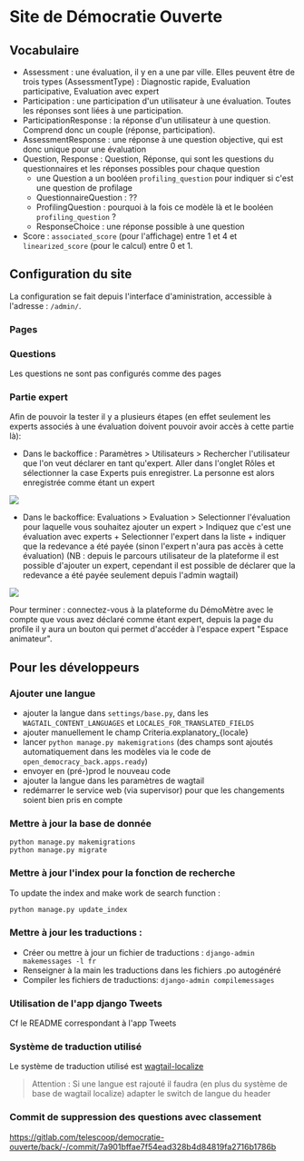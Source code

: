 # Site de Démocratie Ouverte

## Vocabulaire

- Assessment : une évaluation, il y en a une par ville. Elles peuvent être de trois
types (AssessmentType) : Diagnostic rapide, Evaluation participative, Evaluation avec
expert
- Participation : une participation d'un utilisateur à une évaluation. Toutes les
réponses sont liées à une participation.
- ParticipationResponse : la réponse d'un utilisateur à une question. Comprend donc un
couple (réponse, participation).
- AssessmentResponse : une réponse à une question objective, qui est donc unique pour
une évaluation
- Question, Response : Question, Réponse, qui sont les questions du questionnaires et
les réponses possibles pour chaque question
  - une Question a un booléen `profiling_question` pour indiquer si c'est une question
  de profilage
  - QuestionnaireQuestion : ??
  - ProfilingQuestion : pourquoi à la fois ce modèle là et le booléen
  `profiling_question` ?
  - ResponseChoice : une réponse possible à une question
- Score : `associated_score` (pour l'affichage) entre 1 et 4 et `linearized_score`
(pour le calcul) entre 0 et 1.

## Configuration du site

La configuration se fait depuis l'interface d'aministration, accessible à l'adresse :
`/admin/`.

### Pages

### Questions
Les questions ne sont pas configurés comme des pages

### Partie expert
Afin de pouvoir la tester il y a plusieurs étapes (en effet seulement les experts associés à une évaluation doivent pouvoir avoir accès à cette partie là):
- Dans le backoffice : Paramètres > Utilisateurs > Rechercher l'utilisateur que l'on veut déclarer en tant qu'expert. Aller dans l'onglet Rôles et sélectionner la case Experts puis enregistrer. La personne est alors enregistrée comme étant un expert

![](readme-images/expert-role.png)

- Dans le backoffice: Evaluations > Evaluation > Selectionner l'évaluation pour laquelle vous souhaitez ajouter un expert > Indiquez que c'est une évaluation avec experts + Selectionner l'expert dans la liste + indiquer que la redevance a été payée (sinon l'expert n'aura pas accès à cette évaluation) (NB : depuis le parcours utilisateur de la plateforme il est possible d'ajouter un expert, cependant il est possible de déclarer que la redevance a été payée seulement depuis l'admin wagtail)

![](readme-images/assessment-experts.png)

Pour terminer : connectez-vous à la plateforme du DémoMètre avec le compte que vous avez déclaré comme étant expert, depuis la page du profile il y aura un bouton qui permet d'accéder à l'espace expert "Espace animateur".

## Pour les développeurs

### Ajouter une langue

- ajouter la langue dans `settings/base.py`, dans les `WAGTAIL_CONTENT_LANGUAGES` et
`LOCALES_FOR_TRANSLATED_FIELDS`
- ajouter manuellement le champ Criteria.explanatory_{locale}
- lancer `python manage.py makemigrations` (des champs sont ajoutés automatiquement dans les modèles via
le code de `open_democracy_back.apps.ready`)
- envoyer en (pré-)prod le nouveau code
- ajouter la langue dans les paramètres de wagtail
- redémarrer le service web (via supervisor) pour que les changements soient bien pris
en compte

### Mettre à jour la base de donnée

    python manage.py makemigrations
    python manage.py migrate

### Mettre à jour l'index pour la fonction de recherche

To update the index and make work de search function :

```bash
python manage.py update_index
```


### Mettre à jour les traductions :

- Créer ou mettre à jour un fichier de traductions :
    `django-admin makemessages -l fr`
- Renseigner à la main les traductions dans les fichiers .po autogénéré
- Compiler les fichiers de traductions:
    `django-admin compilemessages`

### Utilisation de l'app django Tweets

Cf le README correspondant à l'app Tweets


### Système de traduction utilisé

Le système de traduction utilisé est [wagtail-localize](https://www.wagtail-localize.org/)
> Attention : Si une langue est rajouté il faudra (en plus du système de base de wagtail localize) adapter le switch de langue du header



### Commit de suppression des questions avec classement

https://gitlab.com/telescoop/democratie-ouverte/back/-/commit/7a901bffae7f54ead328b4d84819fa2716b1786b
